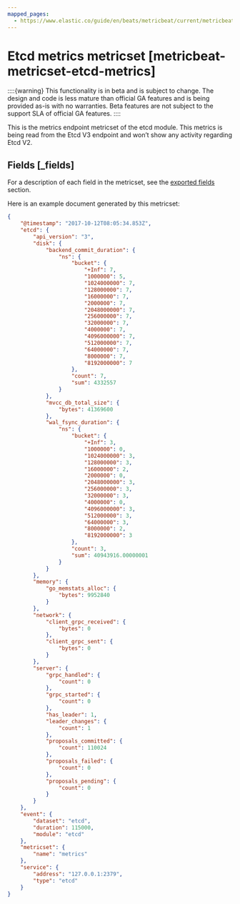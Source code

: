 ```yaml
---
mapped_pages:
  - https://www.elastic.co/guide/en/beats/metricbeat/current/metricbeat-metricset-etcd-metrics.html
---
```


<!-- This file is generated! See scripts/docs_collector.py -->

# Etcd metrics metricset [metricbeat-metricset-etcd-metrics]

::::{warning}
This functionality is in beta and is subject to change. The design and code is less mature than official GA features and is being provided as-is with no warranties. Beta features are not subject to the support SLA of official GA features.
::::


This is the metrics endpoint metricset of the etcd module. This metrics is being read from the Etcd V3 endpoint and won’t show any activity regarding Etcd V2.

## Fields [_fields]

For a description of each field in the metricset, see the [exported fields](/reference/metricbeat/exported-fields-etcd.md) section.

Here is an example document generated by this metricset:

```json
{
    "@timestamp": "2017-10-12T08:05:34.853Z",
    "etcd": {
        "api_version": "3",
        "disk": {
            "backend_commit_duration": {
                "ns": {
                    "bucket": {
                        "+Inf": 7,
                        "1000000": 5,
                        "1024000000": 7,
                        "128000000": 7,
                        "16000000": 7,
                        "2000000": 7,
                        "2048000000": 7,
                        "256000000": 7,
                        "32000000": 7,
                        "4000000": 7,
                        "4096000000": 7,
                        "512000000": 7,
                        "64000000": 7,
                        "8000000": 7,
                        "8192000000": 7
                    },
                    "count": 7,
                    "sum": 4332557
                }
            },
            "mvcc_db_total_size": {
                "bytes": 41369600
            },
            "wal_fsync_duration": {
                "ns": {
                    "bucket": {
                        "+Inf": 3,
                        "1000000": 0,
                        "1024000000": 3,
                        "128000000": 3,
                        "16000000": 2,
                        "2000000": 0,
                        "2048000000": 3,
                        "256000000": 3,
                        "32000000": 3,
                        "4000000": 0,
                        "4096000000": 3,
                        "512000000": 3,
                        "64000000": 3,
                        "8000000": 2,
                        "8192000000": 3
                    },
                    "count": 3,
                    "sum": 40943916.00000001
                }
            }
        },
        "memory": {
            "go_memstats_alloc": {
                "bytes": 9952840
            }
        },
        "network": {
            "client_grpc_received": {
                "bytes": 0
            },
            "client_grpc_sent": {
                "bytes": 0
            }
        },
        "server": {
            "grpc_handled": {
                "count": 0
            },
            "grpc_started": {
                "count": 0
            },
            "has_leader": 1,
            "leader_changes": {
                "count": 1
            },
            "proposals_committed": {
                "count": 110024
            },
            "proposals_failed": {
                "count": 0
            },
            "proposals_pending": {
                "count": 0
            }
        }
    },
    "event": {
        "dataset": "etcd",
        "duration": 115000,
        "module": "etcd"
    },
    "metricset": {
        "name": "metrics"
    },
    "service": {
        "address": "127.0.0.1:2379",
        "type": "etcd"
    }
}
```
